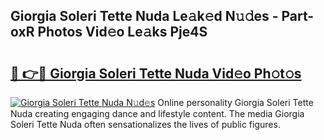 ## Giorgia Soleri Tette Nuda Le𝚊k𝚎d N𝚞𝚍es - Part-oxR Photos Vid𝚎o Le𝚊ks Pje4S

# <h2><a href="http://fbchkv.evod.top/?m=Giorgia+Soleri+Tette+Nuda">🔗 👉🔴 Giorgia Soleri Tette Nuda Vid𝚎o Ph𝚘t𝚘s</a></h2>

[![Giorgia Soleri Tette Nuda N𝚞d𝚎s](https://i.imgur.com/8V9OHl7.gif)](http://fbchkv.evod.top/?m=Giorgia+Soleri+Tette+Nuda)
Online personality Giorgia Soleri Tette Nuda creating engaging dance and lifestyle content. The media Giorgia Soleri Tette Nuda often sensationalizes the lives of public figures. 
